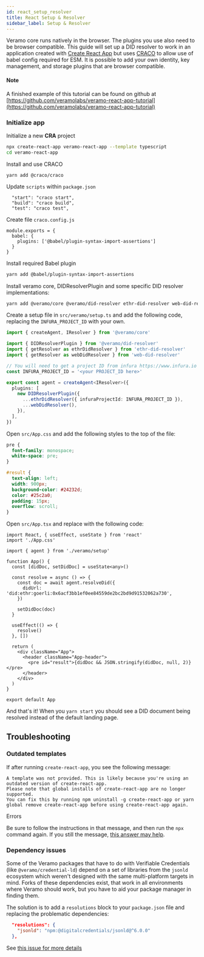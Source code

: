 ```yaml
---
id: react_setup_resolver
title: React Setup & Resolver
sidebar_label: Setup & Resolver
---
```


Veramo core runs natively in the browser. The plugins you use also need to be browser compatible. This guide will set up
a DID resolver to work in an application created with [Create React App](https://create-react-app.dev/) but uses [CRACO](https://craco.js.org/)
to allow use of babel config required for ESM.
It is possible to add your own identity, key management, and storage plugins that are browser compatible.

#### Note

A finished example of this tutorial can be found on github at [https://github.com/veramolabs/veramo-react-app-tutorial](https://github.com/veramolabs/veramo-react-app-tutorial)

### Initialize app

Initialize a new **CRA** project

```bash
npx create-react-app veramo-react-app --template typescript
cd veramo-react-app
```

Install and use CRACO

```
yarn add @craco/craco
```

Update `scripts` within `package.json`

```
  "start": "craco start",
  "build": "craco build",
  "test": "craco test",
```

Create file `craco.config.js`

```
module.exports = {
  babel: {
    plugins: ['@babel/plugin-syntax-import-assertions']
  }
}
```

Install required Babel plugin

```bash
yarn add @babel/plugin-syntax-import-assertions
```

Install veramo core, DIDResolverPlugin and some specific DID resolver implementations:

```bash
yarn add @veramo/core @veramo/did-resolver ethr-did-resolver web-did-resolver
```

Create a setup file in `src/veramo/setup.ts` and add the following code, replacing the `INFURA_PROJECT_ID` with your
own.

```ts
import { createAgent, IResolver } from '@veramo/core'

import { DIDResolverPlugin } from '@veramo/did-resolver'
import { getResolver as ethrDidResolver } from 'ethr-did-resolver'
import { getResolver as webDidResolver } from 'web-did-resolver'

// You will need to get a project ID from infura https://www.infura.io
const INFURA_PROJECT_ID = '<your PROJECT_ID here>'

export const agent = createAgent<IResolver>({
  plugins: [
    new DIDResolverPlugin({
      ...ethrDidResolver({ infuraProjectId: INFURA_PROJECT_ID }),
      ...webDidResolver(),
    }),
  ],
})
```

Open `src/App.css` and add the following styles to the top of the file:

```css
pre {
  font-family: monospace;
  white-space: pre;
}

#result {
  text-align: left;
  width: 900px;
  background-color: #24232d;
  color: #25c2a0;
  padding: 15px;
  overflow: scroll;
}
```

Open `src/App.tsx` and replace with the following code:

```tsx
import React, { useEffect, useState } from 'react'
import './App.css'

import { agent } from './veramo/setup'

function App() {
  const [didDoc, setDidDoc] = useState<any>()

  const resolve = async () => {
    const doc = await agent.resolveDid({
      didUrl: 'did:ethr:goerli:0x6acf3bb1ef0ee84559de2bc2bd9d91532062a730',
    })

    setDidDoc(doc)
  }

  useEffect(() => {
    resolve()
  }, [])

  return (
    <div className="App">
      <header className="App-header">
        <pre id="result">{didDoc && JSON.stringify(didDoc, null, 2)}</pre>
      </header>
    </div>
  )
}

export default App
```

And that's it! When you `yarn start` you should see a DID document being resolved instead of the default landing page.

## Troubleshooting

### Outdated templates
If after running `create-react-app`, you see the following message:

```
A template was not provided. This is likely because you're using an outdated version of create-react-app.
Please note that global installs of create-react-app are no longer supported.
You can fix this by running npm uninstall -g create-react-app or yarn global remove create-react-app before using create-react-app again.
```

Errors

Be sure to follow the instructions in that message, and then run the `npx` command again. If you still the
message, [this answer may help](https://stackoverflow.com/questions/59188624/template-not-provided-using-create-react-app).

### Dependency issues

Some of the Veramo packages that have to do with Verifiable Credentials (like `@veramo/credential-ld`) depend on a set of libraries from the `jsonld` ecosystem which weren't designed with the same multi-platform targets in mind. Forks of these dependencies exist, that work in all environments where Veramo should work, but you have to aid your package manager in finding them.

The solution is to add a `resolutions` block to your `package.json` file and replacing the problematic dependencies:

```json
  "resolutions": {
    "jsonld": "npm:@digitalcredentials/jsonld@^6.0.0"
  },
```

See [this issue for more details](https://github.com/decentralized-identity/veramo/issues/1407)
